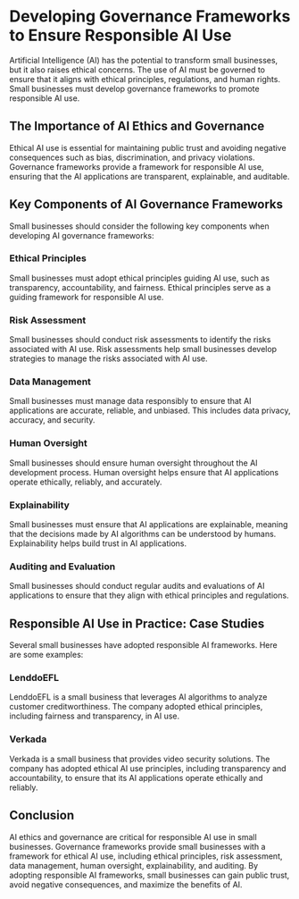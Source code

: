 Developing Governance Frameworks to Ensure Responsible AI Use
=====================================================================================================================

Artificial Intelligence (AI) has the potential to transform small businesses, but it also raises ethical concerns. The use of AI must be governed to ensure that it aligns with ethical principles, regulations, and human rights. Small businesses must develop governance frameworks to promote responsible AI use.

The Importance of AI Ethics and Governance
------------------------------------------

Ethical AI use is essential for maintaining public trust and avoiding negative consequences such as bias, discrimination, and privacy violations. Governance frameworks provide a framework for responsible AI use, ensuring that the AI applications are transparent, explainable, and auditable.

Key Components of AI Governance Frameworks
------------------------------------------

Small businesses should consider the following key components when developing AI governance frameworks:

### Ethical Principles

Small businesses must adopt ethical principles guiding AI use, such as transparency, accountability, and fairness. Ethical principles serve as a guiding framework for responsible AI use.

### Risk Assessment

Small businesses should conduct risk assessments to identify the risks associated with AI use. Risk assessments help small businesses develop strategies to manage the risks associated with AI use.

### Data Management

Small businesses must manage data responsibly to ensure that AI applications are accurate, reliable, and unbiased. This includes data privacy, accuracy, and security.

### Human Oversight

Small businesses should ensure human oversight throughout the AI development process. Human oversight helps ensure that AI applications operate ethically, reliably, and accurately.

### Explainability

Small businesses must ensure that AI applications are explainable, meaning that the decisions made by AI algorithms can be understood by humans. Explainability helps build trust in AI applications.

### Auditing and Evaluation

Small businesses should conduct regular audits and evaluations of AI applications to ensure that they align with ethical principles and regulations.

Responsible AI Use in Practice: Case Studies
--------------------------------------------

Several small businesses have adopted responsible AI frameworks. Here are some examples:

### LenddoEFL

LenddoEFL is a small business that leverages AI algorithms to analyze customer creditworthiness. The company adopted ethical principles, including fairness and transparency, in AI use.

### Verkada

Verkada is a small business that provides video security solutions. The company has adopted ethical AI use principles, including transparency and accountability, to ensure that its AI applications operate ethically and reliably.

Conclusion
----------

AI ethics and governance are critical for responsible AI use in small businesses. Governance frameworks provide small businesses with a framework for ethical AI use, including ethical principles, risk assessment, data management, human oversight, explainability, and auditing. By adopting responsible AI frameworks, small businesses can gain public trust, avoid negative consequences, and maximize the benefits of AI.
